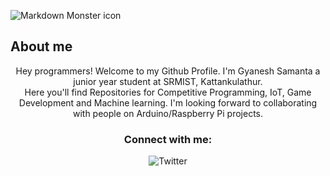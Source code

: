 <img src="https://user-images.githubusercontent.com/52783096/127765507-86d842cf-28c5-47da-9ee4-fd2b20fee989.png"
     alt="Markdown Monster icon" />

 
 

## About me

<div align="center">

Hey programmers! Welcome to my Github Profile. 
I'm Gyanesh Samanta a junior year student at SRMIST, Kattankulathur. <br />
Here you'll find Repositories for Competitive Programming, IoT, Game Development and Machine learning. I'm looking forward to collaborating with people on Arduino/Raspberry Pi projects.  


### Connect with me:



![Twitter](https://img.shields.io/twitter/follow/samanta_gyanesh?color=1DA1F2&logo=Twitter&style=for-the-badge)
  


<br />
<br />




